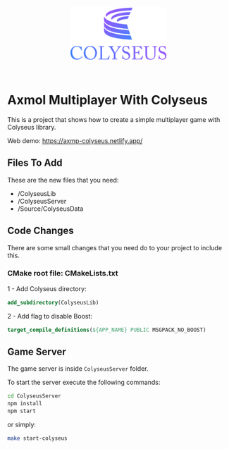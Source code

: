 <p align="center">
    <a href="https://github.com/paulocoutinhox/axmol-multiplayer-colyseus" target="_blank" rel="noopener noreferrer">
        <img width="220" src="extras/images/colyseus-logo.png" alt="Logo">
    </a>
</p>

<br>

# Axmol Multiplayer With Colyseus

This is a project that shows how to create a simple multiplayer game with Colyseus library.

Web demo: https://axmp-colyseus.netlify.app/

## Files To Add

These are the new files that you need:

- /ColyseusLib
- /ColyseusServer
- /Source/ColyseusData

## Code Changes

There are some small changes that you need do to your project to include this.

### CMake root file: CMakeLists.txt

1 - Add Colyseus directory:

```cmake
add_subdirectory(ColyseusLib)
```

2 - Add flag to disable Boost:

```cmake
target_compile_definitions(${APP_NAME} PUBLIC MSGPACK_NO_BOOST)
```

## Game Server

The game server is inside `ColyseusServer` folder.

To start the server execute the following commands:

```bash
cd ColyseusServer
npm install
npm start
```

or simply:

```bash
make start-colyseus
```
